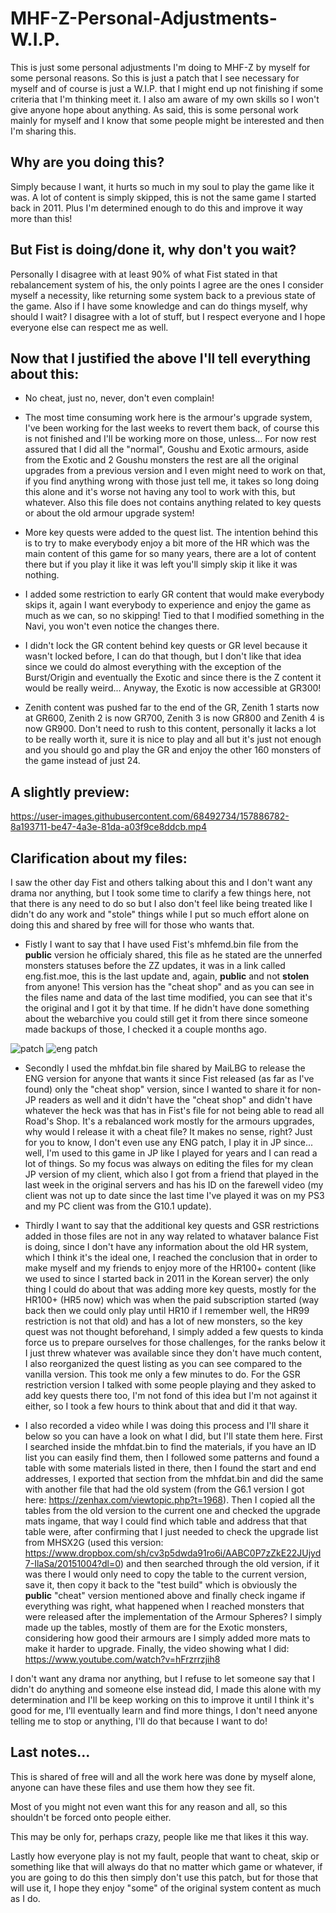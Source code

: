 # MHF-Z-Personal-Adjustments-W.I.P.
This is just some personal adjustments I'm doing to MHF-Z by myself for some personal reasons. So this is just a patch that I see necessary for myself and of course is just a W.I.P. that I might end up not finishing if some criteria that I'm thinking meet it. I also am aware of my own skills so I won't give anyone hope about anything. As said, this is some personal work mainly for myself and I know that some people might be interested and then I'm sharing this.

## Why are you doing this?
Simply because I want, it hurts so much in my soul to play the game like it was. A lot of content is simply skipped, this is not the same game I started back in 2011. Plus I'm determined enough to do this and improve it way more than this!

## But Fist is doing/done it, why don't you wait?
Personally I disagree with at least 90% of what Fist stated in that rebalancement system of his, the only points I agree are the ones I consider myself a necessity, like returning some system back to a previous state of the game. Also if I have some knowledge and can do things myself, why should I wait? I disagree with a lot of stuff, but I respect everyone and I hope everyone else can respect me as well.

## Now that I justified the above I'll tell everything about this:

* No cheat, just no, never, don't even complain!

* The most time consuming work here is the armour's upgrade system, I've been working for the last weeks to revert them back, of course this is not finished and I'll be working more on those, unless... For now rest assured that I did all the "normal", Goushu and Exotic armours, aside from the Exotic and 2 Goushu monsters the rest are all the original upgrades from a previous version and I even might need to work on that, if you find anything wrong with those just tell me, it takes so long doing this alone and it's worse not having any tool to work with this, but whatever. Also this file does not contains anything related to key quests or about the old armour upgrade system!

* More key quests were added to the quest list. The intention behind this is to try to make everybody enjoy a bit more of the HR which was the main content of this game for so many years, there are a lot of content there but if you play it like it was left you'll simply skip it like it was nothing.

* I added some restriction to early GR content that would make everybody skips it, again I want everybody to experience and enjoy the game as much as we can, so no skipping! Tied to that I modified something in the Navi, you won't even notice the changes there.

* I didn't lock the GR content behind key quests or GR level because it wasn't locked before, I can do that though, but I don't like that idea since we could do almost everything with the exception of the Burst/Origin and eventually the Exotic and since there is the Z content it would be really weird... Anyway, the Exotic is now accessible at GR300!

* Zenith content was pushed far to the end of the GR, Zenith 1 starts now at GR600, Zenith 2 is now GR700, Zenith 3 is now GR800 and Zenith 4 is now GR900. Don't need to rush to this content, personally it lacks a lot to be really worth it, sure it is nice to play and all but it's just not enough and you should go and play the GR and enjoy the other 160 monsters of the game instead of just 24.

## A slightly preview:

https://user-images.githubusercontent.com/68492734/157886782-8a193711-be47-4a3e-81da-a03f9ce8ddcb.mp4


## Clarification about my files:
I saw the other day Fist and others talking about this and I don't want any drama nor anything, but I took some time to clarify a few things here, not that there is any need to do so but I also don't feel like being treated like I didn't do any work and "stole" things while I put so much effort alone on doing this and shared by free will for those who wants that.

* Fistly I want to say that I have used Fist's mhfemd.bin file from the **public** version he officialy shared, this file as he stated are the unnerfed monsters statuses before the ZZ updates, it was in a link called eng.fist.moe, this is the last update and, again, **public** and not **stolen** from anyone! This version has the "cheat shop" and as you can see in the files name and data of the last time modified, you can see that it's the original and I got it by that time. If he didn't have done something about the webarchive you could still get it from there since someone made backups of those, I checked it a couple months ago.

![patch](https://user-images.githubusercontent.com/68492734/159828680-f7d842a4-978d-4f1c-a682-6cd194e5ce73.png) 
![eng patch](https://user-images.githubusercontent.com/68492734/159838926-701cb031-cd0e-40a7-a796-cf3c10d1b99a.png)


* Secondly I used the mhfdat.bin file shared by MaiLBG to release the ENG version for anyone that wants it since Fist released (as far as I've found) only the "cheat shop" version, since I wanted to share it for non-JP readers as well and it didn't have the "cheat shop" and didn't have whatever the heck was that has in Fist's file for not being able to read all Road's Shop. It's a rebalanced work mostly for the armours upgrades, why would I release it with a cheat file? It makes no sense, right?
Just for you to know, I don't even use any ENG patch, I play it in JP since... well, I'm used to this game in JP like I played for years and I can read a lot of things. So my focus was always on editing the files for my clean JP version of my client, which also I got from a friend that played in the last week in the original servers and has his ID on the farewell video (my client was not up to date since the last time I've played it was on my PS3 and my PC client was from the G10.1 update).

* Thirdly I want to say that the additional key quests and GSR restrictions added in those files are not in any way related to whataver balance Fist is doing, since I don't have any information about the old HR system, which I think it's the ideal one, I reached the conclusion that in order to make myself and my friends to enjoy more of the HR100+ content (like we used to since I started back in 2011 in the Korean server) the only thing I could do about that was adding more key quests, mostly for the HR100+ (HR5 now) which was when the paid subscription started (way back then we could only play until HR10 if I remember well, the HR99 restriction is not that old) and has a lot of new monsters, so the key quest was not thought beforehand, I simply added a few quests to kinda force us to prepare ourselves for those challenges, for the ranks below it I just threw whatever was available since they don't have much content, I also reorganized the quest listing as you can see compared to the vanilla version. This took me only a few minutes to do. For the GSR restriction version I talked with some people playing and they asked to add key quests there too, I'm not fond of this idea but I'm not against it either, so I took a few hours to think about that and did it that way.

* I also recorded a video while I was doing this process and I'll share it below so you can have a look on what I did, but I'll state them here. First I searched inside the mhfdat.bin to find the materials, if you have an ID list you can easily find them, then I followed some patterns and found a table with some materials listed in there, then I found the start and end addresses, I exported that section from the mhfdat.bin and did the same with another file that had the old system (from the G6.1 version I got here: https://zenhax.com/viewtopic.php?t=1968). Then I copied all the tables from the old version to the current one and checked the upgrade mats ingame, that way I could find which table and address that that table were, after confirming that I just needed to check the upgrade list from MHSX2G (used this version: https://www.dropbox.com/sh/cv3p5dwda91ro6i/AABC0P7zZkE22JUjyd7-IlaSa/20151004?dl=0) and then searched through the old version, if it was there I would only need to copy the table to the current version, save it, then copy it back to the "test build" which is obviously the **public** "cheat" version mentioned above and finally check ingame if everything was right, what happened when I reached monsters that were released after the implementation of the Armour Spheres? I simply made up the tables, mostly of them are for the Exotic monsters, considering how good their armours are I simply added more mats to make it harder to upgrade.
Finally, the video showing what I did: https://www.youtube.com/watch?v=hFrzrrzjih8

I don't want any drama nor anything, but I refuse to let someone say that I didn't do anything and someone else instead did, I made this alone with my determination and I'll be keep working on this to improve it until I think it's good for me, I'll eventually learn and find more things, I don't need anyone telling me to stop or anything, I'll do that because I want to do!

## Last notes...
This is shared of free will and all the work here was done by myself alone, anyone can have these files and use them how they see fit.

Most of you might not even want this for any reason and all, so this shouldn't be forced onto people either.

This may be only for, perhaps crazy, people like me that likes it this way.

Lastly how everyone play is not my fault, people that want to cheat, skip or something like that will always do that no matter which game or whatever, if you are going to do this then simply don't use this patch, but for those that will use it, I hope they enjoy "some" of the original system content as much as I do.
